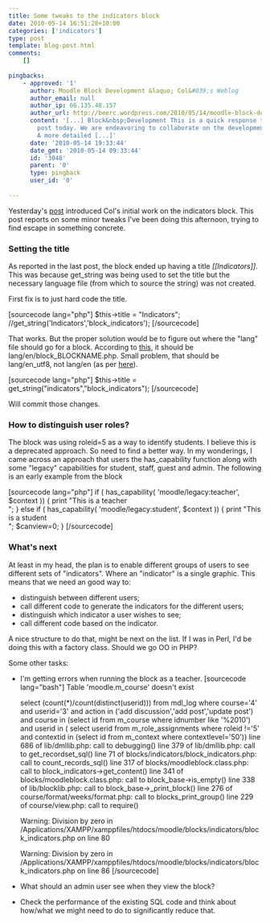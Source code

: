 ```yaml
---
title: Some tweaks to the indicators block
date: 2010-05-14 16:51:28+10:00
categories: ['indicators']
type: post
template: blog-post.html
comments:
    []
    
pingbacks:
    - approved: '1'
      author: Moodle Block Development &laquo; Col&#039;s Weblog
      author_email: null
      author_ip: 66.135.48.157
      author_url: http://beerc.wordpress.com/2010/05/14/moodle-block-development/
      content: '[...] Block&nbsp;Development This is a quick response to David&#8217;s
        post today. We are endeavoring to collaborate on the development of a Moodle block.
        A more detailed [...]'
      date: '2010-05-14 19:33:44'
      date_gmt: '2010-05-14 09:33:44'
      id: '3048'
      parent: '0'
      type: pingback
      user_id: '0'
    
---
```

Yesterday's [post](/blog2/2010/05/13/getting-started-with-cols-indicators-block/) introduced Col's initial work on the indicators block. This post reports on some minor tweaks I've been doing this afternoon, trying to find escape in something concrete.

### Setting the title

As reported in the last post, the block ended up having a title _\[\[Indicators\]\]_. This was because get\_string was being used to set the title but the necessary language file (from which to source the string) was not created.

First fix is to just hard code the title.

\[sourcecode lang="php"\] $this->title = "Indicators"; //get\_string('Indicators','block\_indicators'); \[/sourcecode\]

That works. But the proper solution would be to figure out where the "lang" file should go for a block. According to [this](http://moodle.org/mod/forum/discuss.php?d=41061), it should be lang/en/block\_BLOCKNAME.php. Small problem, that should be lang/en\_utf8, not lang/en (as per [here](http://moodle.org/mod/forum/discuss.php?d=149971)).

\[sourcecode lang="php"\] $this->title = get\_string("indicators","block\_indicators"); \[/sourcecode\]

Will commit those changes.

### How to distinguish user roles?

The block was using roleid=5 as a way to identify students. I believe this is a deprecated approach. So need to find a better way. In my wonderings, I came across an approach that users the has\_capability function along with some "legacy" capabilities for student, staff, guest and admin. The following is an early example from the block

\[sourcecode lang="php"\] if ( has\_capability( 'moodle/legacy:teacher', $context )) { print "This is a teacher<br />"; } else if ( has\_capability( 'moodle/legacy:student', $context )) { print "This is a student<br />"; $canview=0; } \[/sourcecode\]

### What's next

At least in my head, the plan is to enable different groups of users to see different sets of "indicators". Where an "indicator" is a single graphic. This means that we need an good way to:

- distinguish between different users;
- call different code to generate the indicators for the different users;
- distinguish which indicator a user wishes to see;
- call different code based on the indicator.

A nice structure to do that, might be next on the list. If I was in Perl, I'd be doing this with a factory class. Should we go OO in PHP?

Some other tasks:

- I'm getting errors when running the block as a teacher. \[sourcecode lang="bash"\] Table 'moodle.m\_course' doesn't exist
    
    select (count(\*)/count(distinct(userid))) from mdl\_log where course='4' and userid='3' and action in ('add discussion','add post','update post') and course in (select id from m\_course where idnumber like '%2010') and userid in ( select userid from m\_role\_assignments where roleid !='5' and contextid in (select id from m\_context where contextlevel='50')) line 686 of lib/dmllib.php: call to debugging() line 379 of lib/dmllib.php: call to get\_recordset\_sql() line 71 of blocks/indicators/block\_indicators.php: call to count\_records\_sql() line 317 of blocks/moodleblock.class.php: call to block\_indicators->get\_content() line 341 of blocks/moodleblock.class.php: call to block\_base->is\_empty() line 338 of lib/blocklib.php: call to block\_base->\_print\_block() line 276 of course/format/weeks/format.php: call to blocks\_print\_group() line 229 of course/view.php: call to require()
    
    Warning: Division by zero in /Applications/XAMPP/xamppfiles/htdocs/moodle/blocks/indicators/block\_indicators.php on line 80
    
    Warning: Division by zero in /Applications/XAMPP/xamppfiles/htdocs/moodle/blocks/indicators/block\_indicators.php on line 86 \[/sourcecode\]
- What should an admin user see when they view the block?
- Check the performance of the existing SQL code and think about how/what we might need to do to significantly reduce that.